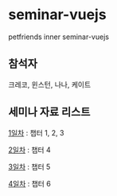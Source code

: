 # seminar-vuejs
petfriends inner seminar-vuejs

## 참석자

크레코, 윈스턴, 나나, 케이트

## 세미나 자료 리스트

[1일차](https://cdn-creco.pages.dev/html/view?url=https://raw.githubusercontent.com/CreatiCoding/seminar-vuejs/main/01.md) : 챕터 1, 2, 3

[2일차](https://cdn-creco.pages.dev/html/view?url=https://raw.githubusercontent.com/CreatiCoding/seminar-vuejs/main/02.md) : 챕터 4

[3일차](https://cdn-creco.pages.dev/html/view?url=https://raw.githubusercontent.com/CreatiCoding/seminar-vuejs/main/03.md) : 챕터 5

[4일차](https://cdn-creco.pages.dev/html/view?url=https://raw.githubusercontent.com/CreatiCoding/seminar-vuejs/main/04.md) : 챕터 6
